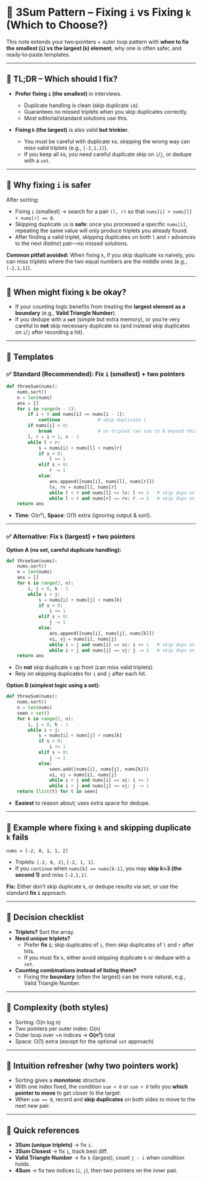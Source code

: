 
# 📘 3Sum Pattern – Fixing `i` vs Fixing `k` (Which to Choose?)

This note extends your two‑pointers + outer loop pattern with **when to fix the smallest (`i`) vs the largest (`k`) element**, why one is often safer, and ready‑to‑paste templates.

---

## 🔹 TL;DR – Which should I fix?

- **Prefer fixing `i` (the smallest)** in interviews.  
  - Duplicate handling is clean (skip duplicate `i`s).
  - Guarantees no missed triplets when you skip duplicates correctly.
  - Most editorial/standard solutions use this.

- **Fixing `k` (the largest)** is also valid **but trickier**.  
  - You must be careful with duplicate `k`s; skipping the wrong way can miss valid triplets (e.g., `[-2,1,1]`).  
  - If you keep all `k`s, you need careful duplicate skip on `i`/`j`, or dedupe with a `set`.

---

## 🔹 Why fixing `i` is safer

After sorting:
- Fixing `i` (smallest) → search for a pair `(l, r)` so that `nums[i] + nums[l] + nums[r] == 0`.
- Skipping duplicate `i`s is **safe**: once you processed a specific `nums[i]`, repeating the same value will only produce triplets you already found.
- After finding a valid triplet, skipping duplicates on both `l` and `r` advances to the next distinct pair—no missed solutions.

**Common pitfall avoided:** When fixing `k`, if you skip duplicate `k`s naively, you can miss triplets where the two equal numbers are the middle ones (e.g., `[-2,1,1]`).

---

## 🔹 When might fixing `k` be okay?

- If your counting logic benefits from treating the **largest element as a boundary** (e.g., **Valid Triangle Number**).  
- If you dedupe with a **`set`** (simple but extra memory), or you’re very careful to **not** skip necessary duplicate `k`s (and instead skip duplicates on `i`/`j` after recording a hit).

---

## 🔹 Templates

### ✅ Standard (Recommended): Fix `i` (smallest) + two pointers
```python
def threeSum(nums):
    nums.sort()
    n = len(nums)
    ans = []
    for i in range(n - 2):
        if i > 0 and nums[i] == nums[i - 1]:
            continue              # skip duplicate i
        if nums[i] > 0:
            break                 # no triplet can sum to 0 beyond this point
        l, r = i + 1, n - 1
        while l < r:
            s = nums[i] + nums[l] + nums[r]
            if s < 0:
                l += 1
            elif s > 0:
                r -= 1
            else:
                ans.append([nums[i], nums[l], nums[r]])
                lv, rv = nums[l], nums[r]
                while l < r and nums[l] == lv: l += 1   # skip dups on left
                while l < r and nums[r] == rv: r -= 1   # skip dups on right
    return ans
```
- **Time**: O(n²), **Space**: O(1) extra (ignoring output & sort).

---

### ✅ Alternative: Fix `k` (largest) + two pointers
**Option A (no set, careful duplicate handling):**
```python
def threeSum(nums):
    nums.sort()
    n = len(nums)
    ans = []
    for k in range(2, n):
        i, j = 0, k - 1
        while i < j:
            s = nums[i] + nums[j] + nums[k]
            if s < 0:
                i += 1
            elif s > 0:
                j -= 1
            else:
                ans.append([nums[i], nums[j], nums[k]])
                vi, vj = nums[i], nums[j]
                while i < j and nums[i] == vi: i += 1   # skip dups on i
                while i < j and nums[j] == vj: j -= 1   # skip dups on j
    return ans
```
- Do **not** skip duplicate `k` up front (can miss valid triplets).  
- Rely on skipping duplicates for `i` and `j` after each hit.

**Option B (simplest logic using a set):**
```python
def threeSum(nums):
    nums.sort()
    n = len(nums)
    seen = set()
    for k in range(2, n):
        i, j = 0, k - 1
        while i < j:
            s = nums[i] + nums[j] + nums[k]
            if s < 0:
                i += 1
            elif s > 0:
                j -= 1
            else:
                seen.add((nums[i], nums[j], nums[k]))
                vi, vj = nums[i], nums[j]
                while i < j and nums[i] == vi: i += 1
                while i < j and nums[j] == vj: j -= 1
    return [list(t) for t in seen]
```
- **Easiest** to reason about; uses extra space for dedupe.

---

## 🔹 Example where fixing `k` and skipping duplicate `k` fails

`nums = [-2, 0, 1, 1, 2]`  
- Triplets: `[-2, 0, 2]`, `[-2, 1, 1]`.
- If you `continue` when `nums[k] == nums[k-1]`, you may **skip k=3 (the second 1)** and miss `[-2,1,1]`.

**Fix:** Either don’t skip duplicate `k`, or dedupe results via set, or use the standard **fix `i`** approach.

---

## 🔹 Decision checklist

- **Triplets?** Sort the array.  
- **Need unique triplets?**  
  - Prefer **fix `i`**; skip duplicates of `i`, then skip duplicates of `l` and `r` after hits.  
  - If you must fix `k`, either avoid skipping duplicate `k` or dedupe with a `set`.
- **Counting combinations instead of listing them?**  
  - Fixing the **boundary** (often the largest) can be more natural, e.g., Valid Triangle Number.

---

## 🔹 Complexity (both styles)
- Sorting: O(n log n)  
- Two pointers per outer index: O(n)  
- Outer loop over ~n indices → **O(n²)** total  
- Space: O(1) extra (except for the optional `set` approach)

---

## 🔹 Intuition refresher (why two pointers work)
- Sorting gives a **monotonic** structure.  
- With one index fixed, the condition `sum < 0` or `sum > 0` tells you **which pointer to move** to get closer to the target.  
- When `sum == 0`, record and **skip duplicates** on both sides to move to the next new pair.

---

## 🔹 Quick references
- **3Sum (unique triplets)** → fix `i`.  
- **3Sum Closest** → fix `i`, track best diff.  
- **Valid Triangle Number** → fix `k` (largest), count `j - i` when condition holds.  
- **4Sum** → fix two indices (`i`, `j`), then two pointers on the inner pair.

